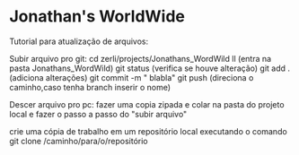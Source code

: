 # Jonathan's WorldWide

Tutorial para atualização de arquivos:

Subir arquivo pro git:
cd zerli/projects/Jonathans_WordWild
ll (entra na pasta Jonathans_WordWild)
git status (verifica se houve alteração)
git add . (adiciona alterações)
git commit -m " blabla"
git push (direciona o caminho,caso tenha branch inserir o nome)


Descer arquivo pro pc:
fazer uma copia zipada e colar na pasta do projeto local e fazer o passo a passo do "subir arquivo"

crie uma cópia de trabalho em um repositório local executando o comando
git clone /caminho/para/o/repositório




